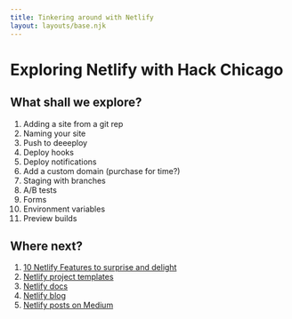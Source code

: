 ```yaml
---
title: Tinkering around with Netlify
layout: layouts/base.njk
---
```


# Exploring Netlify with Hack Chicago

## What shall we explore?

1. Adding a site from a git rep
1. Naming your site
1. Push to deeeploy
1. Deploy hooks
1. Deploy notifications
1. Add a custom domain (purchase for time?)
1. Staging with branches
1. A/B tests
1. Forms
1. Environment variables
1. Preview builds

## Where next?

1. [10 Netlify Features to surprise and delight](https://medium.com/netlify/10-netlify-features-to-surprise-and-delight-225e846b7b21)
1. [Netlify project templates](https://templates.netlify.com)
1. [Netlify docs](https://www.netlify.com/docs)
1. [Netlify blog](https://www.netlify.com/blog)
1. [Netlify posts on Medium](https://medium.com/netlify)
